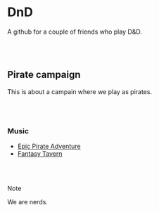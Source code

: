 # DnD

A github for a couple of friends who play D&D.

<br><br>

## Pirate campaign

This is about a campain where we play as pirates.

<br><br>

### Music
 + [Epic Pirate Adventure](https://www.youtube.com/watch?v=LqVXs4enyG4&t=2s)
 + [Fantasy Tavern](https://www.youtube.com/watch?v=wLlovxa3VJ0)

<br><br>

> [!NOTE]
> We are nerds.